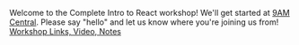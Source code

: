 Welcome to the Complete Intro to React workshop! We'll get started at [9AM Central](https://www.google.com/webhp?sourceid=chrome-instant&ion=1&espv=2&ie=UTF-8#q=9am+Central+Time).
Please say "hello" and let us know where you're joining us from!
[Workshop Links, Video, Notes](https://github.com/tamouse/FeM-BrianHolt-CompleteIntroToReact/blob/master/README.md)
